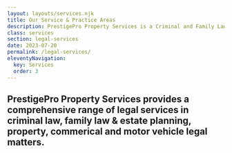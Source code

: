 ```yaml
---
layout: layouts/services.njk
title: Our Service & Practice Areas
description: PrestigePro Property Services is a Criminal and Family Law Lawyer offering specialist advice and representation in Criminal and Family Law matters and services in all areas of law including Conveyancing, Wills Probate and Administration.
class: services
section: legal-services
date: 2023-07-20
permalink: /legal-services/
eleventyNavigation:
  key: Services
  order: 3
---
```


## PrestigePro Property Services provides a comprehensive range of legal services in criminal law, family law & estate planning, property, commerical and motor vehicle legal matters. ## 



